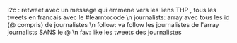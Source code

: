 l2c : retweet avec un message qui emmene vers les liens THP , tous les tweets en francais avec le #learntocode \n
journalists: array avec tous les id (@ compris) de journalistes \n
follow: va follow les journalistes de l'array journalists SANS le @ \n
fav: like les tweets des journalistes
